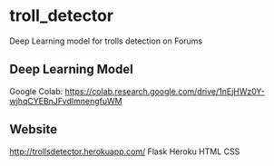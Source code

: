 # troll_detector
Deep Learning model for trolls detection on Forums

## Deep Learning Model
Google Colab: https://colab.research.google.com/drive/1nEjHWz0Y-wjhqCYEBnJFvdImnengfuWM

## Website
http://trollsdetector.herokuapp.com/
Flask
Heroku
HTML
CSS
